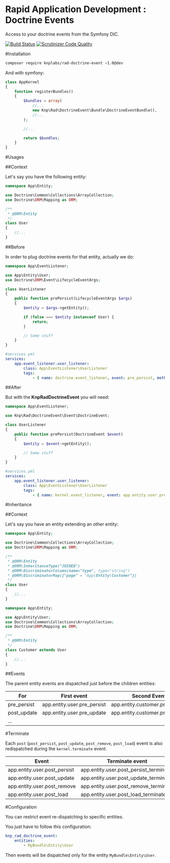 Rapid Application Development : Doctrine Events
===============================================
Access to your doctrine events from the Symfony DIC.

[![Build Status](https://travis-ci.org/KnpLabs/rad-doctrine-event.svg?branch=master)](https://travis-ci.org/KnpLabs/rad-doctrine-event)
[![Scrutinizer Code Quality](https://scrutinizer-ci.com/g/KnpLabs/rad-doctrine-event/badges/quality-score.png?b=master)](https://scrutinizer-ci.com/g/KnpLabs/rad-doctrine-event/?branch=master)

#Installation

```bash
composer require knplabs/rad-doctrine-event ~1.0@dev
```

And with symfony:

```php
class AppKernel
{
    function registerBundles()
    {
        $bundles = array(
            //...
            new Knp\Rad\DoctrineEvent\Bundle\DoctrineEventBundle(),
            //...
        );

        //...

        return $bundles;
    }
}
```

#Usages

##Context

Let's say you have the following entity:

```php
namespace App\Entity;

use Doctrine\Common\Collections\ArrayCollection;
use Doctrine\ORM\Mapping as ORM;

/**
 * @ORM\Entity
 */
class User
{
    //...
}
```

##Before

In order to plug doctrine events for that entity, actually we do:

```php
namespace App\EventListener;

use App\Entity\User;
use Doctrine\ORM\Event\LifecycleEventArgs;

class UserListener
{
    public function prePersist(LifecycleEventArgs $args)
    {
        $entity = $args->getEntity();

        if (false === $entity instanceof User) {
            return;
        }

        // Some stuff
    }
}
```

```yaml
#services.yml
services:
    app.event_listener.user_listener:
        class: App\EventListener\UserListener
        tags:
            - { name: doctrine.event_listener, event: pre_persist, method: prePersist }
```

##After

But with the **KnpRadDoctrineEvent** you will need:

```php
namespace App\EventListener;

use Knp\Rad\DoctrineEvent\Event\DoctrineEvent;

class UserListener
{
    public function prePersist(DoctrineEvent $event)
    {
        $entity = $event->getEntity();

        // Some stuff
    }
}
```

```yaml
#services.yml
services:
    app.event_listener.user_listener:
        class: App\EventListener\UserListener
        tags:
            - { name: kernel.event_listener, event: app.entity.user.pre_persist, method: prePersist }
```

#Inheritance

##Context

Let's say you have an entity extending an other entity:

```php
namespace App\Entity;

use Doctrine\Common\Collections\ArrayCollection;
use Doctrine\ORM\Mapping as ORM;

/**
 * @ORM\Entity
 * @ORM\InheritanceType("JOINED")
 * @ORM\DiscriminatorColumn(name="type", type="string")
 * @ORM\DiscriminatorMap({"page" = "App\Entity\Customer"})
 */
class User
{
    //...
}
```

```php
namespace App\Entity;

use App\Entity\User;
use Doctrine\Common\Collections\ArrayCollection;
use Doctrine\ORM\Mapping as ORM;

/**
 * @ORM\Entity
 */
class Customer extends User
{
    //...
}
```

##Events

The parent entity events are dispatched just before the children entities:

| For         | First event                 | Second Event                    |
| ----------- | --------------------------- | ------------------------------- |
| pre_persist | app.entity.user.pre_persist | app.entity.customer.pre_persist |
| post_update | app.entity.user.pre_update  | app.entity.customer.pre_update  |
| ...                                                                         |

#Terminate

Each `post` (`post_persist`, `post_update`, `post_remove`, `post_load`) event is also redispatched during the `kernel.terminate` event.

| Event                        | Terminate event                        |
| ---------------------------- | -------------------------------------- |
| app.entity.user.post_persist | app.entity.user.post_persist_terminate |
| app.entity.user.post_update  | app.entity.user.post_update_terminate  |
| app.entity.user.post_remove  | app.entity.user.post_remove_terminate  |
| app.entity.user.post_load    | app.entity.user.post_load_terminate    |

#Configuration

You can restrict event re-dispatching to specific entities.

You just have to follow this configuration:

```yml
knp_rad_doctrine_event:
    entities:
        - MyBundle\Entity\User
```

Then events will be dispatched only for the entity `MyBundle\Entity\User`.
